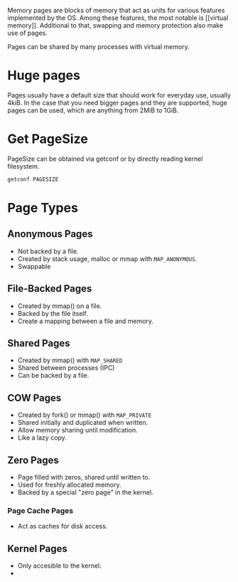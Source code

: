 Memory pages are blocks of memory that act as units for various features implemented by the OS. Among these features, the most notable is [[virtual memory]]. Additional to that, swapping and memory protection also make use of pages.

Pages can be shared by many processes with virtual memory. 

# Huge pages

Pages usually have a default size that should work for everyday use, usually 4kiB. In the case that you need bigger pages and they are supported, huge pages can be used, which are anything from 2MiB to 1GiB.
# Get PageSize

PageSize can be obtained via getconf or by directly reading kernel filesystem.

```bash
getconf PAGESIZE
```

# Page Types

## Anonymous Pages

- Not backed by a file.
- Created by stack usage, malloc or mmap with `MAP_ANONYMOUS`.
- Swappable

## File-Backed Pages

- Created by mmap() on a file.
- Backed by the file itself.
- Create a mapping between a file and memory.

## Shared Pages

- Created by mmap() with `MAP_SHARED`
- Shared between processes (IPC)
- Can be backed by a file.

## COW Pages

- Created by fork() or mmap() with `MAP_PRIVATE`
- Shared initially and duplicated when written.
- Allow memory sharing until modification.
- Like a lazy copy.

## Zero Pages

- Page filled with zeros, shared until written to.
- Used for freshly allocated memory.
- Backed by a special "zero page" in the kernel.

### Page Cache Pages

- Act as caches for disk access.

## Kernel Pages

- Only accesible to the kernel.
- 
